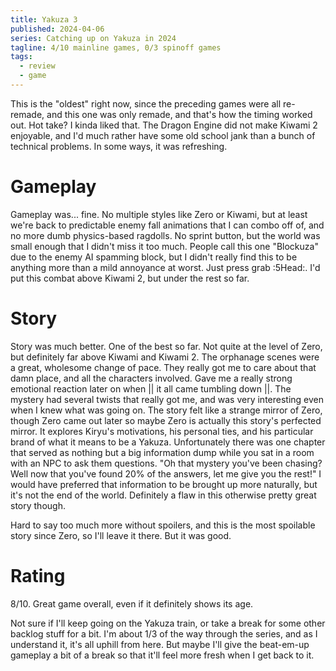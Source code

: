 ```yaml
---
title: Yakuza 3
published: 2024-04-06
series: Catching up on Yakuza in 2024
tagline: 4/10 mainline games, 0/3 spinoff games
tags:
  - review
  - game
---
```


This is the "oldest" right now, since the preceding games were all re-remade,
and this one was only remade, and that's how the timing worked out. Hot take? I
kinda liked that. The Dragon Engine did not make Kiwami 2 enjoyable, and I'd
much rather have some old school jank than a bunch of technical problems. In
some ways, it was refreshing.

# Gameplay

Gameplay was... fine. No multiple styles like Zero or Kiwami, but at least we're
back to predictable enemy fall animations that I can combo off of, and no more
dumb physics-based ragdolls. No sprint button, but the world was small enough
that I didn't miss it too much. People call this one "Blockuza" due to the enemy
AI spamming block, but I didn't really find this to be anything more than a mild
annoyance at worst. Just press grab :5Head:. I'd put this combat above Kiwami 2,
but under the rest so far.

# Story

Story was much better. One of the best so far. Not quite at the level of Zero,
but definitely far above Kiwami and Kiwami 2. The orphanage scenes were a great,
wholesome change of pace. They really got me to care about that damn place, and
all the characters involved. Gave me a really strong emotional reaction later on
when || it all came tumbling down ||. The mystery had several twists that really
got me, and was very interesting even when I knew what was going on. The story
felt like a strange mirror of Zero, though Zero came out later so maybe Zero is
actually this story's perfected mirror. It explores Kiryu's motivations, his
personal ties, and his particular brand of what it means to be a Yakuza.
Unfortunately there was one chapter that served as nothing but a big information
dump while you sat in a room with an NPC to ask them questions. "Oh that mystery
you've been chasing? Well now that you've found 20% of the answers, let me give
you the rest!" I would have preferred that information to be brought up more
naturally, but it's not the end of the world. Definitely a flaw in this
otherwise pretty great story though.

Hard to say too much more without spoilers, and this is the most spoilable story
since Zero, so I'll leave it there. But it was good.

# Rating

8/10. Great game overall, even if it definitely shows its age.

Not sure if I'll keep going on the Yakuza train, or take a break for some other
backlog stuff for a bit. I'm about 1/3 of the way through the series, and as I
understand it, it's all uphill from here. But maybe I'll give the beat-em-up
gameplay a bit of a break so that it'll feel more fresh when I get back to it.
